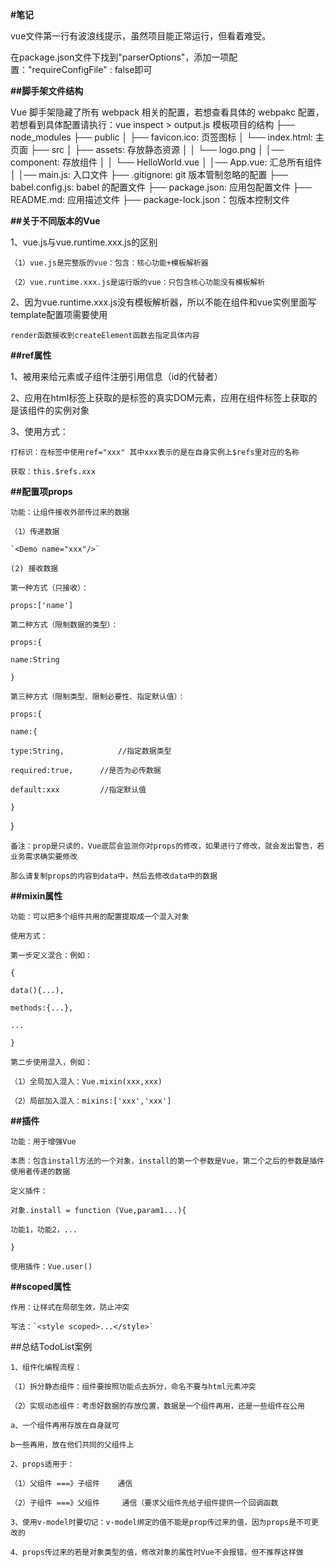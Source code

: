 **#笔记**

vue文件第一行有波浪线提示，虽然项目能正常运行，但看着难受。

在package.json文件下找到"parserOptions"，添加一项配置："requireConfigFile" : false即可

**##脚手架文件结构**

Vue 脚手架隐藏了所有 webpack 相关的配置，若想查看具体的 webpakc 配置，
若想看到具体配置请执行：vue inspect > output.js
模板项目的结构
├── node_modules
├── public
│ ├── favicon.ico: 页签图标
│ └── index.html: 主页面
├── src
│ ├── assets: 存放静态资源
│ │ └── logo.png
│ │── component: 存放组件
│ │ └── HelloWorld.vue
│ │── App.vue: 汇总所有组件
│ │── main.js: 入口文件
├── .gitignore: git 版本管制忽略的配置
├── babel.config.js: babel 的配置文件
├── package.json: 应用包配置文件
├── README.md: 应用描述文件
├── package-lock.json：包版本控制文件

**##关于不同版本的Vue**

  1、vue.js与vue.runtime.xxx.js的区别

    （1）vue.js是完整版的vue：包含：核心功能+模板解析器

    （2）vue.runtime.xxx.js是运行版的vue：只包含核心功能没有模板解析

  2、因为vue.runtime.xxx.js没有模板解析器，所以不能在组件和vue实例里面写template配置项需要使用

    render函数接收到createElement函数去指定具体内容

**##ref属性**

1、被用来给元素或子组件注册引用信息（id的代替者）

2、应用在html标签上获取的是标签的真实DOM元素，应用在组件标签上获取的是该组件的实例对象

3、使用方式：

    打标识：在标签中使用ref="xxx" 其中xxx表示的是在自身实例上$refs里对应的名称

    获取：this.$refs.xxx

**##配置项props**

    功能：让组件接收外部传过来的数据

    （1）传递数据

    `<Demo name="xxx"/>`

    (2) 接收数据

    第一种方式（只接收）：

    props:['name']

    第二种方式（限制数据的类型）：

    props:{

    name:String

    }

    第三种方式（限制类型、限制必要性、指定默认值）：

    props:{

    name:{

    type:String,			//指定数据类型

    required:true,		//是否为必传数据

    default:xxx			//指定默认值

    }

   }

    备注：prop是只读的，Vue底层会监测你对props的修改，如果进行了修改，就会发出警告，若业务需求确实要修改

    那么请复制props的内容到data中，然后去修改data中的数据

**##mixin属性**

    功能：可以把多个组件共用的配置提取成一个混入对象

    使用方式：

    第一步定义混合：例如：

    {

    data(){...),

    methods:{...},

    ...

    }

    第二步使用混入，例如：

    （1）全局加入混入：Vue.mixin(xxx,xxx)

    （2）局部加入混入：mixins:['xxx','xxx']

**##插件**

    功能：用于增强Vue

    本质：包含install方法的一个对象，install的第一个参数是Vue，第二个之后的参数是插件使用者传递的数据

    定义插件：

    对象.install = function (Vue,param1...){

    功能1，功能2，...

    }

    使用插件：Vue.user()

**##scoped属性**

    作用：让样式在局部生效，防止冲突

    写法：`<style scoped>...</style>`

##总结TodoList案例

    1、组件化编程流程：

    （1）拆分静态组件：组件要按照功能点去拆分，命名不要与html元素冲突

    （2）实现动态组件：考虑好数据的存放位置，数据是一个组件再用，还是一些组件在公用

    a、一个组件再用存放在自身就可

    b一些再用，放在他们共同的父组件上

    2、props适用于：

    （1）父组件 ===》子组件    通信

    （2）子组件 ===》父组件     通信（要求父组件先给子组件提供一个回调函数

    3、使用v-model时要切记：v-model绑定的值不能是prop传过来的值，因为props是不可更改的

    4、props传过来的若是对象类型的值，修改对象的属性时Vue不会报错，但不推荐这样做
